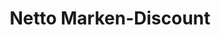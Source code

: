 ---
title: "Netto Marken-Discount"
url: /woerth-am-rhein/netto-marken-discount/
shop: Supermarkt
---